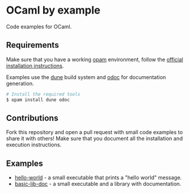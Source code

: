 # OCaml by example

Code examples for OCaml.

## Requirements

Make sure that you have a working [opam](https://opam.ocaml.org) environment, follow the [official installation instructions](https://opam.ocaml.org/doc/Install.html).

Examples use the [dune](https://dune.build) build system and [odoc](https://github.com/ocaml/odoc) for documentation generation.

```sh
# Install the required tools
$ opam install dune odoc
```

## Contributions

Fork this repository and open a pull request with small code examples to share it with others! Make sure that you document all the installation and execution instructions.


## Examples

- [hello-world](https://github.com/rizo/ocaml-by-example/tree/main/hello-world) - a small executable that prints a "hello world" message.
- [basic-lib-doc](https://github.com/rizo/ocaml-by-example/tree/main/basic-lib-doc) - a small executable and a library with documentation.

